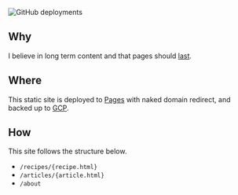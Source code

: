 ![GitHub deployments](https://img.shields.io/github/deployments/aefhm/blog/blog%20(production))
## Why
I believe in long term content and that pages should [last](https://jeffhuang.com/designed_to_last/).

## Where
This static site is deployed to [Pages](https://developers.cloudflare.com/pages/) with naked domain redirect, and backed up to [GCP](https://cloud.google.com/source-repositories/docs).

## How
This site follows the structure below.

- `/recipes/{recipe.html}`
- `/articles/{article.html}`
- `/about`
